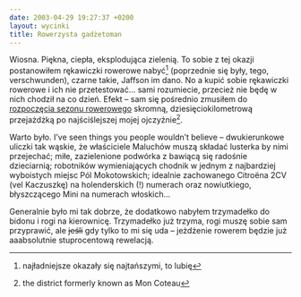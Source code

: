 ```yaml
---
date: 2003-04-29 19:27:37 +0200
layout: wycinki
title: Rowerzysta gadżetoman
---
```


Wiosna. Piękna, ciepła, eksplodująca zielenią. To sobie z tej okazji postanowiłem rękawiczki rowerowe nabyć[^1] (poprzednie się były, tego, verschwunden), czarne takie, Jaffson im dano. No a kupić sobie rękawiczki rowerowe i ich nie przetestować… sami rozumiecie, przecież nie będę w nich chodził na co dzień. Efekt – sam się pośrednio zmusiłem do [rozpoczęcia sezonu rowerowego](http://radkowiecki.is.evil.pl/rowery.html 'Radka [Teklaka] rozpoczęcie sezonu rowerowego') skromną, dziesięciokilometrową przejażdżką po najściślejszej mojej ojczyźnie[^2].

Warto było. I’ve seen things you people wouldn’t believe – dwukierunkowe uliczki tak wąskie, że właściciele Maluchów muszą składać lusterka by nimi przejechać; miłe, zazielenione podwórka z bawiącą się radośnie dzieciarnią; robotników wymieniających chodnik w jednym z najbardziej wyboistych miejsc Pól Mokotowskich; idealnie zachowanego Citroëna 2CV (vel Kaczuszkę) na holenderskich (!) numerach oraz nowiutkiego, błyszczącego Mini na numerach włoskich…

Generalnie było mi tak dobrze, że dodatkowo nabyłem trzymadełko do bidonu i rogi na kierownicę. Trzymadełko już trzyma, rogi muszę sobie sam przyprawić, ale <del>jeśli</del> gdy tylko to mi się uda – jeżdżenie rowerem będzie już aaabsolutnie stuprocentową rewelacją.

[^1]: najładniejsze okazały się najtańszymi, to lubię
[^2]: the district formerly known as Mon Coteau
